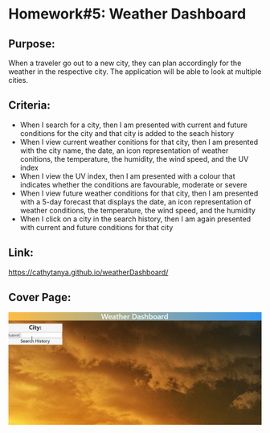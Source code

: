 # Homework#5: Weather Dashboard

## Purpose:
When a traveler go out to a new city, they can plan accordingly for the weather in the respective city.
The application will be able to look at multiple cities.

## Criteria:
- When I search for a city, then I am presented with current and future conditions for the city and that city is added to the seach history
- When I view current weather conitions for that city, then I am presented with the city name, the date, an icon representation of weather conitions, the temperature, the humidity, the wind speed, and the UV index
- When I view the UV index, then I am presented with a colour that indicates whether the conditions are favourable, moderate or severe
- When I view future weather conditions for that city, then I am presented with a 5-day forecast that displays the date, an icon representation of weather conditions, the temperature, the wind speed, and the humidity
- When I click on a city in the search history, then I am again presented with current and future conditions for that city

## Link:
https://cathytanya.github.io/weatherDashboard/

## Cover Page:
![](weatherDashboard.PNG)
